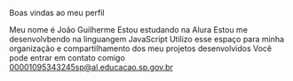Boas vindas ao meu perfil

Meu nome é João Guilherme
Estou estudando na Alura
Estou me desenvolvbendo na linguangem JavaScript
Utilizo esse espaço para minha organização e compartilhamento dos meu projetos desenvolvidos
Você pode entrar em contato comigo 
00001095343245sp@al.educacao.sp.gov.br
